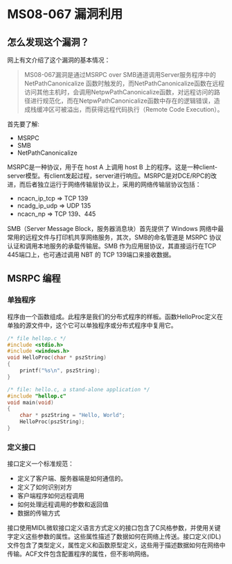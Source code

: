 # MS08-067 漏洞利用

## 怎么发现这个漏洞？

网上有文介绍了这个漏洞的基本情况：
> MS08-067漏洞是通过MSRPC over SMB通道调用Server服务程序中的 NetPathCanonicalize 函数时触发的，而NetPathCanonicalize函数在远程访问其他主机时，会调用NetpwPathCanonicalize函数，对远程访问的路径进行规范化，而在NetpwPathCanonicalize函数中存在的逻辑错误，造成栈缓冲区可被溢出，而获得远程代码执行（Remote Code Execution）。

首先要了解:
- MSRPC
- SMB
- NetPathCanonicalize

MSRPC是一种协议，用于在 host A 上调用 host B 上的程序。这是一种client-server模型。有client发起过程，server进行响应。MSRPC是对DCE/RPC的改进，而后者独立运行于网络传输层协议上，采用的网络传输层协议包括：
- ncacn_ip_tcp => TCP 139
- ncadg_ip_udp => UDP 135
- ncacn_np => TCP 139、445



SMB（Server Message Block，服务器消息块）首先提供了 Windows 网络中最常用的远程文件与打印机共享网络服务，其次，SMB的命名管道是 MSRPC 协议认证和调用本地服务的承载传输层。SMB 作为应用层协议，其直接运行在TCP 445端口上，也可通过调用 NBT 的 TCP 139端口来接收数据。


## MSRPC 编程

### 单独程序
程序由一个函数组成。此程序是我们的分布式程序的样板。函数HelloProc定义在单独的源文件中，这个它可以单独程序或分布式程序中复用它。

```c++
/* file hellop.c */  
#include <stdio.h>  
#include <windows.h>  
void HelloProc(char * pszString)  
{  
    printf("%s\n", pszString);  
}  
```

```c++
/* file: hello.c, a stand-alone application */  
#include "hellop.c"  
void main(void)  
{  
    char * pszString = "Hello, World";  
    HelloProc(pszString);  
}  
```

### 定义接口

接口定义一个标准规范：
- 定义了客户端、服务器端是如何通信的。
- 定义了如何识别对方
- 客户端程序如何远程调用
- 如何处理远程调用的参数和返回值
- 数据的传输方式

接口使用MIDL微软接口定义语言方式定义的接口包含了C风格参数，并使用关键字定义这些参数的属性。这些属性描述了数据如何在网络上传送。接口定义(IDL)文件包含了类型定义，属性定义和函数原型定义，这些用于描述数据如何在网络中传输。ACF文件包含配置程序的属性，但不影响网络。